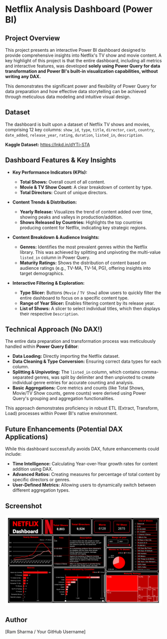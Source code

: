 # Netflix Analysis Dashboard (Power BI)

## Project Overview
This project presents an interactive Power BI dashboard designed to provide comprehensive insights into Netflix's TV show and movie content. A key highlight of this project is that the entire dashboard, including all metrics and interactive features, was developed **solely using Power Query for data transformation and Power BI's built-in visualization capabilities, without writing any DAX.**

This demonstrates the significant power and flexibility of Power Query for data preparation and how effective data storytelling can be achieved through meticulous data modeling and intuitive visual design.

## Dataset

The dashboard is built upon a dataset of Netflix TV shows and movies, comprising 12 key columns:
`show_id`, `type`, `title`, `director`, `cast`, `country`, `date_added`, `release_year`, `rating`, `duration`, `listed_in`, `description`.

**Kaggle Dataset:** https://lnkd.in/dYTi-STA

## Dashboard Features & Key Insights
* **Key Performance Indicators (KPIs):**
    * **Total Shows:** Overall count of all content.
    * **Movie & TV Show Count:** A clear breakdown of content by type.
    * **Total Directors:** Count of unique directors.

* **Content Trends & Distribution:**
    * **Yearly Release:** Visualizes the trend of content added over time, showing peaks and valleys in production/addition.
    * **Shows Released by Countries:** Highlights the top countries producing content for Netflix, indicating key strategic regions.
 
* **Content Breakdown & Audience Insights:**
    * **Genres:** Identifies the most prevalent genres within the Netflix library. This was achieved by splitting and unpivoting the multi-value `listed_in` column in Power Query.
    * **Maturity Ratings:** Shows the distribution of content based on audience ratings (e.g., TV-MA, TV-14, PG), offering insights into target demographics.

* **Interactive Filtering & Exploration:**
    * **Type Slicer:** Buttons (`Movie` / `TV Show`) allow users to quickly filter the entire dashboard to focus on a specific content type.
    * **Range of Year Slicer:** Enables filtering content by its release year.
    * **List of Shows:** A slicer to select individual titles, which then displays their respective `Description`.

## Technical Approach (No DAX!)
The entire data preparation and transformation process was meticulously handled within **Power Query Editor**:

* **Data Loading:** Directly importing the Netflix dataset.
* **Data Cleaning & Type Conversion:** Ensuring correct data types for each column.
* **Splitting & Unpivoting:** The `listed_in` column, which contains comma-separated genres, was split by delimiter and then unpivoted to create individual genre entries for accurate counting and analysis.
* **Basic Aggregations:** Core metrics and counts (like Total Shows, Movie/TV Show counts, genre counts) were derived using Power Query's grouping and aggregation functionalities.

This approach demonstrates proficiency in robust ETL (Extract, Transform, Load) processes within Power BI's native environment.


## Future Enhancements (Potential DAX Applications)

While this dashboard successfully avoids DAX, future enhancements could include:

* **Time Intelligence:** Calculating Year-over-Year growth rates for content addition using DAX.
* **Advanced Ratios:** Creating measures for percentage of total content by specific directors or genres.
* **User-Defined Metrics:** Allowing users to dynamically switch between different aggregation types.

## Screenshot

![Netflix Dashboard Overview](Netflix%20Dashbord.jpg)

## Author

[Ram Sharma / Your GitHub Username]
